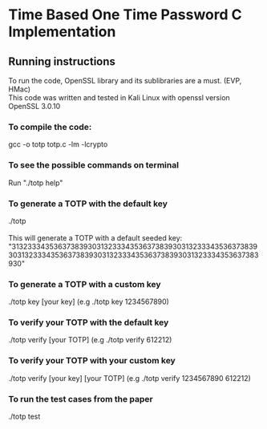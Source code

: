 # Time Based One Time Password C Implementation

## Running instructions
To run the code, OpenSSL library and its sublibraries are a must. (EVP, HMac)<br/>
This code was written and tested in Kali Linux with openssl version OpenSSL 3.0.10<br/>

### To compile the code:<br/>
gcc -o totp totp.c -lm -lcrypto<br/>
### To see the possible commands on terminal<br/>
Run "./totp help"<br/>
### To generate a TOTP with the default key<br/>
./totp<br/><br/>
This will generate a TOTP with a default seeded key: "313233343536373839303132333435363738393031323334353637383930313233343536373839303132333435363738393031323334353637383930"
### To generate a TOTP with a custom key
./totp key [your key] (e.g ./totp key 1234567890)<br/>
### To verify your TOTP with the default key
./totp verify [your TOTP] (e.g ./totp verify 612212)
### To verify your TOTP with your custom key
./totp verify [your key] [your TOTP] (e.g ./totp verify 1234567890 612212)<br/>

### To run the test cases from the paper
./totp test<br/>

